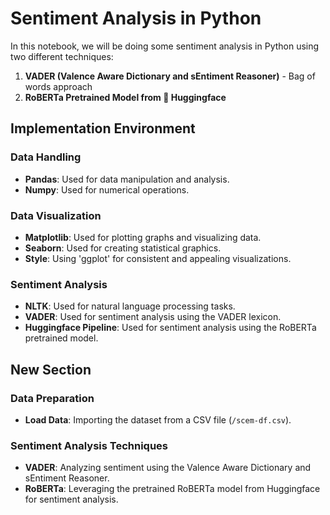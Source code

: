 # Sentiment Analysis in Python



In this notebook, we will be doing some sentiment analysis in Python using two different techniques:

1. **VADER (Valence Aware Dictionary and sEntiment Reasoner)** - Bag of words approach
2. **RoBERTa Pretrained Model from 🤗 Huggingface**

## Implementation Environment

### Data Handling
- **Pandas**: Used for data manipulation and analysis.
- **Numpy**: Used for numerical operations.

### Data Visualization
- **Matplotlib**: Used for plotting graphs and visualizing data.
- **Seaborn**: Used for creating statistical graphics.
- **Style**: Using 'ggplot' for consistent and appealing visualizations.

### Sentiment Analysis
- **NLTK**: Used for natural language processing tasks.
- **VADER**: Used for sentiment analysis using the VADER lexicon.
- **Huggingface Pipeline**: Used for sentiment analysis using the RoBERTa pretrained model.

## New Section

### Data Preparation
- **Load Data**: Importing the dataset from a CSV file (`/scem-df.csv`).

### Sentiment Analysis Techniques
- **VADER**: Analyzing sentiment using the Valence Aware Dictionary and sEntiment Reasoner.
- **RoBERTa**: Leveraging the pretrained RoBERTa model from Huggingface for sentiment analysis.
